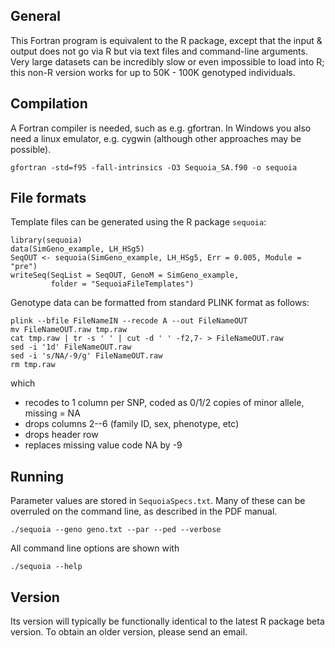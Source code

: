 ## General
This Fortran program is equivalent to the R package, except that the input & output does not go via R but via text files and command-line arguments. 
Very large datasets can be incredibly slow or even impossible to load into R; this non-R version works for up to 50K - 100K genotyped individuals. 


## Compilation
A Fortran compiler is needed, such as e.g. gfortran. In Windows you also need a linux emulator, e.g. cygwin (although other approaches may be possible).
```
gfortran -std=f95 -fall-intrinsics -O3 Sequoia_SA.f90 -o sequoia
```


## File formats
Template files can be generated using the R package `sequoia`:
```
library(sequoia)
data(SimGeno_example, LH_HSg5)
SeqOUT <- sequoia(SimGeno_example, LH_HSg5, Err = 0.005, Module = "pre")
writeSeq(SeqList = SeqOUT, GenoM = SimGeno_example, 
         folder = "SequoiaFileTemplates")
```
Genotype data can be formatted from standard PLINK format as follows:
```
plink --bfile FileNameIN --recode A --out FileNameOUT
mv FileNameOUT.raw tmp.raw
cat tmp.raw | tr -s ' ' | cut -d ' ' -f2,7- > FileNameOUT.raw
sed -i '1d' FileNameOUT.raw 
sed -i 's/NA/-9/g' FileNameOUT.raw
rm tmp.raw
```
which

- recodes to 1 column per SNP, coded as 0/1/2 copies of minor allele, missing = NA
- drops columns 2--6 (family ID, sex, phenotype, etc)
- drops header row
- replaces missing value code NA by -9


## Running
Parameter values are stored in `SequoiaSpecs.txt`. Many of these can be overruled on the command line, as described in the PDF manual. 
```
./sequoia --geno geno.txt --par --ped --verbose
```

All command line options are shown with
```
./sequoia --help
```


## Version
Its version will typically be functionally identical to the latest R package beta version. To obtain an older version, please send an email. 
